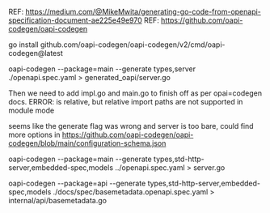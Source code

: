 REF: https://medium.com/@MikeMwita/generating-go-code-from-openapi-specification-document-ae225e49e970
REF: https://github.com/oapi-codegen/oapi-codegen

go install github.com/oapi-codegen/oapi-codegen/v2/cmd/oapi-codegen@latest

oapi-codegen --package=main  --generate types,server ./openapi.spec.yaml > generated_oapi/server.go

Then we need to add impl.go and main.go to finish off as per opai=codegen docs.
ERROR: is relative, but relative import paths are not supported in module mode

seems like the generate flag was wrong and server is too bare, could find more options in https://github.com/oapi-codegen/oapi-codegen/blob/main/configuration-schema.json

oapi-codegen --package=main  --generate types,std-http-server,embedded-spec,models ../openapi.spec.yaml > server.go

oapi-codegen --package=api  --generate types,std-http-server,embedded-spec,models ./docs/spec/basemetadata.openapi.spec.yaml > internal/api/basemetadata.go